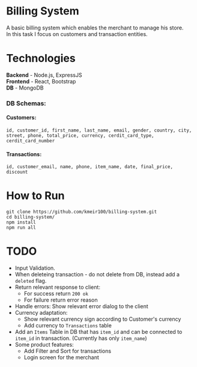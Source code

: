 # Billing System

A basic billing system which enables the merchant to manage his store.   
In this task I focus on customers and transaction entities.

# Technologies

**Backend** - Node.js, ExpressJS  
**Frontend** - React, Bootstrap  
**DB** - MongoDB  

### DB Schemas:
#### Customers:
   
`id, customer_id, first_name, last_name, email, gender, country, city, street, phone, total_price, currency, cerdit_card_type, cerdit_card_number`
 
#### Transactions:
  
`id, customer_email, name, phone, item_name, date, final_price, discount`

# How to Run
```shell
git clone https://github.com/kmeir100/billing-system.git
cd billing-system/
npm install
npm run all
```

# TODO
- Input Validation.  
- When deleteing transaction - do not delete from DB, instead add a `deleted` flag.  
- Return relevant response to client:
  - For success return `200 ok`
  - For failure return error reason
- Handle errors: Show relevant error dialog to the client
- Currency adaptation: 
   - Show relevant currency sign according to Customer's currency
   - Add currency to `Transactions` table
- Add an `Items` Table in DB that has `item_id` and can be connected to `item_id` in transaction. (Currently has only `item_name`)
- Some product features:
  - Add Filter and Sort for transactions
  - Login screen for the merchant


